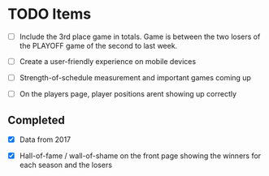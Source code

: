 # TODO Items

* [ ] Include the 3rd place game in totals. Game is between the two losers of the PLAYOFF game of the second to last week.

* [ ] Create a user-friendly experience on mobile devices

* [ ] Strength-of-schedule measurement and important games coming up

* [ ] On the players page, player positions arent showing up correctly

## Completed

* [X] Data from 2017

* [X] Hall-of-fame / wall-of-shame on the front page showing the winners for each season and the losers
